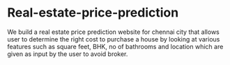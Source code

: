 # Real-estate-price-prediction
We build a real estate price prediction website for chennai city that allows user to determine the right cost to purchase a house by looking at various features such  as square feet, BHK, no of bathrooms and location which are given as input by the user to avoid broker.
